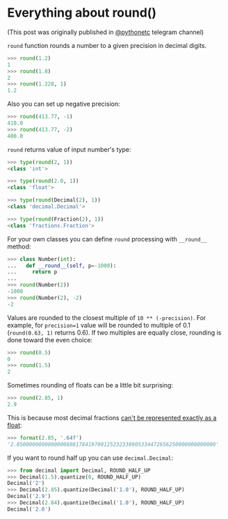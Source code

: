 # Everything about round()

(This post was originally published in [@pythonetc](https://t.me/pythonetc/325) telegram channel)

`round` function rounds a number to a given precision in decimal digits.

```python
>>> round(1.2)
1
>>> round(1.8)
2
>>> round(1.228, 1)
1.2
```

Also you can set up negative precision:

```python
>>> round(413.77, -1)
410.0
>>> round(413.77, -2)
400.0
```

`round` returns value of input number's type:

```python
>>> type(round(2, 1))
<class 'int'>

>>> type(round(2.0, 1))
<class 'float'>

>>> type(round(Decimal(2), 1))
<class 'decimal.Decimal'>

>>> type(round(Fraction(2), 1))
<class 'fractions.Fraction'>
```

For your own classes you can define `round` processing with `__round__` method:

```python
>>> class Number(int):
...   def __round__(self, p=-1000):
...     return p
...
>>> round(Number(2))
-1000
>>> round(Number(2), -2)
-2
```

Values are rounded to the closest multiple of `10 ** (-precision)`. For example, for `precision=1` value will be rounded to multiple of 0.1 (`round(0.63, 1)` returns 0.6). If two multiples are equally close, rounding is done toward the even choice:

```python
>>> round(0.5)
0
>>> round(1.5)
2
```

Sometimes rounding of floats can be a little bit surprising:

```python
>>> round(2.85, 1)
2.9
```

This is because most decimal fractions [can't be represented exactly as a float](https://docs.python.org/3.7/tutorial/floatingpoint.html):

```python
>>> format(2.85, '.64f')
'2.8500000000000000888178419700125232338905334472656250000000000000'
```

If you want to round half up you can use `decimal.Decimal`:

```python
>>> from decimal import Decimal, ROUND_HALF_UP
>>> Decimal(1.5).quantize(0, ROUND_HALF_UP)
Decimal('2')
>>> Decimal(2.85).quantize(Decimal('1.0'), ROUND_HALF_UP)
Decimal('2.9')
>>> Decimal(2.84).quantize(Decimal('1.0'), ROUND_HALF_UP)
Decimal('2.8')
```
